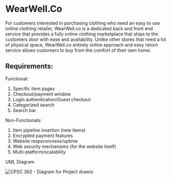 # WearWell.Co


For customers interested in purchasing clothing who need an easy to use online clothing retailer, WearWell.co is a dedicated back and front end service that provides a fully online clothing marketplace that ships to the customers door with ease and availability. Unlike other stores that need a lot of physical space, WearWell.co entirely online approach and easy return service allows customers to buy from the comfort of their own home.




## Requirements:

Functional: 
1. Specific item pages
2. Checkout/payment window
3. Login authentication/Guest checkout
4. Categorized search
5. Search bar

Non-Functionals:
1. Item pipeline insertion (new items)
2. Encrypted payment features
3. Website responsivness/uptime
4. Web security mechanisms (for the website itself)
5. Multi-platform/scalability


UML Diagram

![CPSC 362 - Diagram for Project drawio](https://github.com/user-attachments/assets/2c10ab8b-8eff-412b-91ad-6cd4281b04f6)
